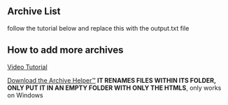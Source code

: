 ## Archive List

follow the tutorial below and replace this with the output.txt file

## How to add more archives

[Video Tutorial](tutorial.mp4)

[Download the Archive Helper™](archivehelper.bat) **IT RENAMES FILES WITHIN ITS FOLDER, ONLY PUT IT IN AN EMPTY FOLDER WITH ONLY THE HTMLS**, only works on Windows

